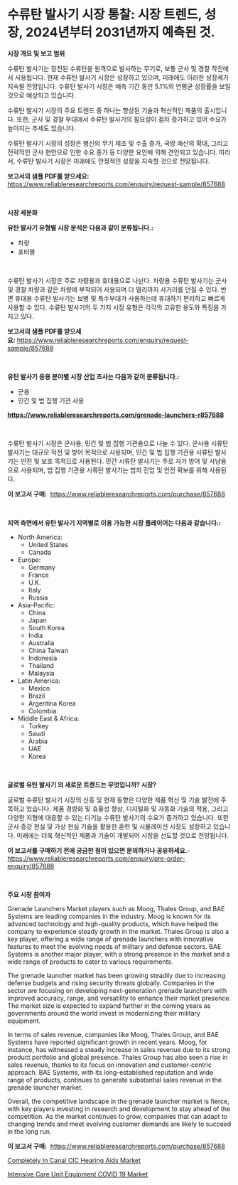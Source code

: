 <p><h1>수류탄 발사기 시장 통찰: 시장 트렌드, 성장, 2024년부터 2031년까지 예측된 것.</h1></p><p><strong>시장 개요 및 보고 범위</strong></p>
<p><p>수류탄 발사기는 장전된 수류탄을 원격으로 발사하는 무기로, 보통 군사 및 경찰 작전에서 사용됩니다. 현재 수류탄 발사기 시장은 성장하고 있으며, 미래에도 이러한 성장세가 지속될 전망입니다. 수류탄 발사기 시장은 예측 기간 동안 5.1%의 연평균 성장률을 보일 것으로 예상되고 있습니다. </p><p>수류탄 발사기 시장의 주요 트렌드 중 하나는 향상된 기술과 혁신적인 제품의 출시입니다. 또한, 군사 및 경찰 부대에서 수류탄 발사기의 필요성이 점차 증가하고 있어 수요가 높아지는 추세도 있습니다.</p><p>수류탄 발사기 시장의 성장은 병신의 무기 제조 및 수출 증가, 국방 예산의 확대, 그리고 전략적인 군사 현안으로 인한 수요 증가 등 다양한 요인에 의해 견인되고 있습니다. 따라서, 수류탄 발사기 시장은 미래에도 안정적인 성장을 지속할 것으로 전망됩니다.</p></p>
<p><strong>보고서의 샘플 PDF를 받으세요:</strong> <a href="https://www.reliableresearchreports.com/enquiry/request-sample/857688">https://www.reliableresearchreports.com/enquiry/request-sample/857688</a></p>
<p>&nbsp;</p>
<p><strong>시장 세분화</strong></p>
<p><strong>유탄 발사기 유형별 시장 분석은 다음과 같이 분류됩니다.:</strong></p>
<p><ul><li>차량</li><li>포터블</li></ul></p>
<p>&nbsp;</p>
<p><p>수류탄 발사기 시장은 주로 차량용과 휴대용으로 나뉜다. 차량용 수류탄 발사기는 군사 및 경찰 차량과 같은 차량에 부착되어 사용되며 더 멀리까지 사거리를 던질 수 있다. 반면 휴대용 수류탄 발사기는 보병 및 특수부대가 사용하는데 휴대하기 편리하고 빠르게 사용할 수 있다. 수류탄 발사기의 두 가지 시장 유형은 각각의 고유한 용도와 특징을 가지고 있다.</p></p>
<p><strong>보고서의 샘플 PDF를 받으세요:</strong>&nbsp;<a href="https://www.reliableresearchreports.com/enquiry/request-sample/857688">https://www.reliableresearchreports.com/enquiry/request-sample/857688</a></p>
<p>&nbsp;</p>
<p><strong> 유탄 발사기 응용 분야별 시장 산업 조사는 다음과 같이 분류됩니다.:</strong></p>
<p><ul><li>군용</li><li>민간 및 법 집행 기관 사용</li></ul></p>
<p><strong><a href="https://www.reliableresearchreports.com/grenade-launchers-r857688">https://www.reliableresearchreports.com/grenade-launchers-r857688</a></strong></p>
<p>&nbsp;</p>
<p><p>수류탄 발사기 시장은 군사용, 민간 및 법 집행 기관용으로 나눌 수 있다. 군사용 시류탄 발사기는 대규모 작전 및 방어 목적으로 사용되며, 민간 및 법 집행 기관용 시류탄 발사기는 안전 및 보호 목적으로 사용된다. 민간 시류탄 발사기는 주로 자가 방어 및 사냥용으로 사용되며, 법 집행 기관용 시류탄 발사기는 범죄 진압 및 안전 확보를 위해 사용된다.</p></p>
<p><strong>이 보고서 구매:</strong>&nbsp; <a href="https://www.reliableresearchreports.com/purchase/857688">https://www.reliableresearchreports.com/purchase/857688</a></p>
<p>&nbsp;</p>
<p><strong>지역 측면에서 유탄 발사기 지역별로 이용 가능한 시장 플레이어는 다음과 같습니다.:</strong></p>
<p><ul>
    <li>
        North America:
        <ul>
            <li>United States</li>
            <li>Canada</li>
        </ul>
    </li>
    <li>
        Europe:
        <ul>
            <li>Germany</li>
            <li>France</li>
            <li>U.K.</li>
            <li>Italy</li>
            <li>Russia</li>
        </ul>
    </li>
    <li>
        Asia-Pacific:
        <ul>
            <li>China</li>
            <li>Japan</li>
            <li>South Korea</li>
            <li>India</li>
            <li>Australia</li>
            <li>China Taiwan</li>
            <li>Indonesia</li>
            <li>Thailand</li>
            <li>Malaysia</li>
        </ul>
    </li>
    <li>
        Latin America:
        <ul>
            <li>Mexico</li>
            <li>Brazil</li>
            <li>Argentina Korea</li>
            <li>Colombia</li>
        </ul>
    </li>
    <li>
        Middle East & Africa:
        <ul>
            <li>Turkey</li>
            <li>Saudi</li>
            <li>Arabia</li>
            <li>UAE</li>
            <li>Korea</li>
        </ul>
    </li>
    </ul></p>
<p>&nbsp;</p>
<p><strong>글로벌 유탄 발사기 의 새로운 트렌드는 무엇입니까? 시장?</strong></p>
<p><p>글로벌 수류탄 발사기 시장의 신흥 및 현재 동향은 다양한 제품 혁신 및 기술 발전에 주목하고 있습니다. 제품 경량화 및 효율성 향상, 디지털화 및 자동화 기술의 적용, 그리고 다양한 지형에 대응할 수 있는 다기능 수류탄 발사기의 수요가 증가하고 있습니다. 또한 군사 증강 현실 및 가상 현실 기술을 활용한 훈련 및 시뮬레이션 시장도 성장하고 있습니다. 미래에는 더욱 혁신적인 제품과 기술이 개발되어 시장을 선도할 것으로 전망됩니다.</p></p>
<p><strong>이 보고서를 구매하기 전에 궁금한 점이 있으면 문의하거나 공유하세요.</strong>- <a href="https://www.reliableresearchreports.com/enquiry/pre-order-enquiry/857688">https://www.reliableresearchreports.com/enquiry/pre-order-enquiry/857688</a></p>
<p>&nbsp;</p>
<p><strong>주요 시장 참여자</strong></p>
<p><p>Grenade Launchers Market players such as Moog, Thales Group, and BAE Systems are leading companies in the industry. Moog is known for its advanced technology and high-quality products, which have helped the company to experience steady growth in the market. Thales Group is also a key player, offering a wide range of grenade launchers with innovative features to meet the evolving needs of military and defense sectors. BAE Systems is another major player, with a strong presence in the market and a wide range of products to cater to various requirements.</p><p>The grenade launcher market has been growing steadily due to increasing defense budgets and rising security threats globally. Companies in the sector are focusing on developing next-generation grenade launchers with improved accuracy, range, and versatility to enhance their market presence. The market size is expected to expand further in the coming years as governments around the world invest in modernizing their military equipment.</p><p>In terms of sales revenue, companies like Moog, Thales Group, and BAE Systems have reported significant growth in recent years. Moog, for instance, has witnessed a steady increase in sales revenue due to its strong product portfolio and global presence. Thales Group has also seen a rise in sales revenue, thanks to its focus on innovation and customer-centric approach. BAE Systems, with its long-established reputation and wide range of products, continues to generate substantial sales revenue in the grenade launcher market.</p><p>Overall, the competitive landscape in the grenade launcher market is fierce, with key players investing in research and development to stay ahead of the competition. As the market continues to grow, companies that can adapt to changing trends and meet evolving customer demands are likely to succeed in the long run.</p></p>
<p><strong>이 보고서 구매:</strong>&nbsp;&nbsp;<a href="https://www.reliableresearchreports.com/purchase/857688">https://www.reliableresearchreports.com/purchase/857688</a></p>
<p><p><a href="https://github.com/singletonthaxterkelliehr2df/Market-Research-Report-List-2/blob/main/completely-in-canal-cic-hearing-aids-market.md">Completely In Canal CIC Hearing Aids Market</a></p><p><a href="https://github.com/kufem1/Market-Research-Report-List-2/blob/main/intensive-care-unit-equipment-covid-19-market.md">Intensive Care Unit Equipment COVID 19 Market</a></p></p>